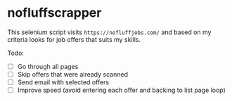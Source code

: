 # nofluffscrapper

This selenium script visits `https://nofluffjobs.com/` and based on my criteria looks for job offers that suits my skills.


Todo:
- [ ] Go through all pages
- [ ] Skip offers that were already scanned
- [ ] Send email with selected offers
- [ ] Improve speed (avoid entering each offer and backing to list page loop)
